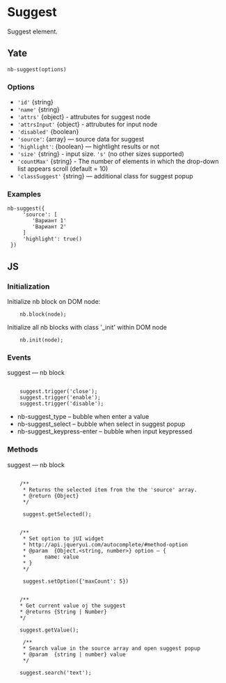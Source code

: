 # Suggest

Suggest element.

## Yate

```
nb-suggest(options)
```

### Options
 * `'id'` {string}
 * `'name'` {string}
 * `'attrs'` {object} - attrubutes for suggest node
 * `'attrsInput'` {object} - attrubutes for input node
 * `'disabled'` {boolean}
 * `'source'`: {array} — source data for suggest
 * `'highlight'`: {boolean} — hightlight results or not
 * `'size'` {string}  - input size. `'s'` (no other sizes supported)
 * `'countMax'` {string}  - The number of elements in which the drop-down list appears scroll (default = 10)
 * `'classSuggest'` {string} — additional class for suggest popup


### Examples

```
nb-suggest({
     'source': [
        'Вариант 1'
        'Вариант 2'
     ]
     'highlight': true()
 })
```


## JS

### Initialization

Initialize nb block on DOM node:
```
    nb.block(node);
```
Initialize all nb blocks with class '_init' within DOM node
```
    nb.init(node);
```

### Events

suggest — nb block

```

    suggest.trigger('close');
    suggest.trigger('enable');
    suggest.trigger('disable');

```

 * nb-suggest_type – bubble when enter a value
 * nb-suggest_select – bubble when select in suggest popup
 * nb-suggest_keypress-enter – bubble when input keypressed

### Methods

suggest — nb block

```

    /**
     * Returns the selected item from the the 'source' array.
     * @return {Object}
     */

     suggest.getSelected();


    /**
     * Set option to jUI widget
     * http://api.jqueryui.com/autocomplete/#method-option
     * @param  {Object.<string, number>} option — {
     *      name: value
     * }
     */

     suggest.setOption({'maxCount': 5})


    /**
    * Get current value oj the suggest
    * @returns {String | Number}
    */

    suggest.getValue();

     /**
     * Search value in the source array and open suggest popup
     * @param  {string | number} value
     */

    suggest.search('text');

```
